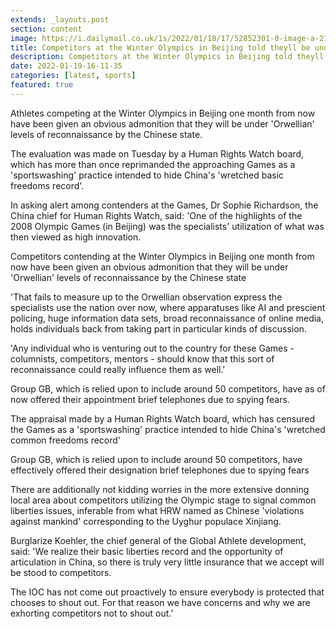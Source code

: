 ```yaml
---
extends: _layouts.post
section: content
image: https://i.dailymail.co.uk/1s/2022/01/18/17/52852301-0-image-a-21_1642526264911.jpg 
title: Competitors at the Winter Olympics in Beijing told theyll be under Orwellian degrees of reconnaissance 
description: Competitors at the Winter Olympics in Beijing told theyll be under Orwellian degrees of reconnaissance 
date: 2022-01-19-16-11-35 
categories: [latest, sports] 
featured: true 
--- 
```

Athletes competing at the Winter Olympics in Beijing one month from now have been given an obvious admonition that they will be under 'Orwellian' levels of reconnaissance by the Chinese state.

The evaluation was made on Tuesday by a Human Rights Watch board, which has more than once reprimanded the approaching Games as a 'sportswashing' practice intended to hide China's 'wretched basic freedoms record'.

In asking alert among contenders at the Games, Dr Sophie Richardson, the China chief for Human Rights Watch, said: 'One of the highlights of the 2008 Olympic Games (in Beijing) was the specialists' utilization of what was then viewed as high innovation.

Competitors contending at the Winter Olympics in Beijing one month from now have been given an obvious admonition that they will be under 'Orwellian' levels of reconnaissance by the Chinese state

'That fails to measure up to the Orwellian observation express the specialists use the nation over now, where apparatuses like AI and prescient policing, huge information data sets, broad reconnaissance of online media, holds individuals back from taking part in particular kinds of discussion.

'Any individual who is venturing out to the country for these Games - columnists, competitors, mentors - should know that this sort of reconnaissance could really influence them as well.'

Group GB, which is relied upon to include around 50 competitors, have as of now offered their appointment brief telephones due to spying fears.

The appraisal made by a Human Rights Watch board, which has censured the Games as a 'sportswashing' practice intended to hide China's 'wretched common freedoms record'

Group GB, which is relied upon to include around 50 competitors, have effectively offered their designation brief telephones due to spying fears

There are additionally not kidding worries in the more extensive donning local area about competitors utilizing the Olympic stage to signal common liberties issues, inferable from what HRW named as Chinese 'violations against mankind' corresponding to the Uyghur populace Xinjiang.

Burglarize Koehler, the chief general of the Global Athlete development, said: 'We realize their basic liberties record and the opportunity of articulation in China, so there is truly very little insurance that we accept will be stood to competitors.

The IOC has not come out proactively to ensure everybody is protected that chooses to shout out. For that reason we have concerns and why we are exhorting competitors not to shout out.'